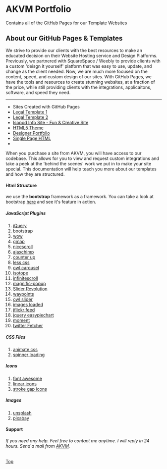 # AKVM Portfolio
Contains all of the GitHub Pages for our Template Websites

About our GitHub Pages & Templates
--------------------

We strive to provide our clients with the best resources to make an educated decision on their Website Hosting service and Design Platforms. Previously, we partnered with SquareSpace / Weebly to provide clients with a custom 'deisgn it yourself' platform that was easy to use, update, and change as the client needed. Now, we are much more focused on the content, speed, and custom design of our sites. With GitHub Pages, we have the tools and resources to create stunning websites, at a fraction of the price, while still providing clients with the integrations, applicaitons, software, and speed they need. 

* * *

*   Sites Created with GitHub Pages
*   [Legal Template 1](https://ak-visual-marketing.github.io/law-firm-template1/)
*   [Legal Template 2](https://ak-visual-marketing.github.io/law-firm-template2/)
*   [Isopod Info Site - Fun & Creative Site](http://spacepods.us/)
*   [HTML5 Theme](https://ak-visual-marketing.github.io/AKVM-HTML5-Template/)
*   [Designer Portfolio](https://ak-visual-marketing.github.io/personal-portfolio-template/)
*   [Single Page HTML](https://ak-visual-marketing.github.io/singlepage/)
*   


When you purchase a site from AKVM, you will have access to our codebase. This allows for you to view and request custom integrations and take a peek at the 'behind the scenes' work we put in to make your site special. This documentation will help teach you more about our templates and how they are structured.

#### Html Structure

we use the **bootstrap** framework as a framework. You can take a look at bootstrap [here](http://getbootstrap.com/) and see it's feature in action.

##### JavaScript Plugins

1.  [jQuery](https://jquery.org/)
2.  [bootstrap](http://getbootstrap.com/)
3.  [wow](http://mynameismatthieu.com/WOW/)
4.  [gmap](https://hpneo.github.io/gmaps/)
5.  [nicescroll](https://github.com/inuyaksa/jquery.nicescroll)
6.  [ajaxchimp](https://github.com/scdoshi/jquery-ajaxchimp)
7.  [counter up](http://gambit.ph)
8.  [less css](http://lesscss.org)
9.  [owl carousel](http://www.owlgraphic.com/owlcarousel/)
10.  [isotope](http://isotope.metafizzy.co/)
11.  [infinitescroll](https://github.com/infinite-scroll/infinite-scroll)
12.  [magnific-popup](http://dimsemenov.com/plugins/magnific-popup/)
13.  [Slider Revolution](https://revolution.themepunch.com/)
14.  [waypoints](http://imakewebthings.com/waypoints/)
15.  [owl slider](http://imakewebthings.com/waypoints/)
16.  [images loaded](https://github.com/desandro/imagesloaded)
17.  [jflickr feed](http://www.newmediacampaigns.com/page/jquery-flickr-plugin)
18.  [jquery easypiechart](https://rendro.github.io/easy-pie-chart/)
19.  [moment](http://momentjs.com/)
20.  [twitter Fetcher](http://www.jasonmayes.com/projects/twitterApi/)

##### CSS Files

1.  [animate css](https://daneden.github.io/animate.css/)
2.  [spinner loading](http://tobiasahlin.com/spinkit/)

##### Icons

1.  [font awesome](http://fortawesome.github.io/Font-Awesome/)
2.  [linear icons](https://linearicons.com/free)
3.  [stroke gap icons](#)

##### Images

1.  [unsplash](https://unsplash.com/)
2.  [pixabay](https://pixabay.com/)

#### Support

###### If you need any help. Feel free to contact me anytime. I will reply in 24 hours. Send a mail from [AKVM](http://akvm.dev).

[Top](#)
